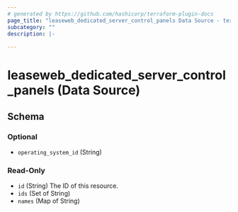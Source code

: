 ```yaml
---
# generated by https://github.com/hashicorp/terraform-plugin-docs
page_title: "leaseweb_dedicated_server_control_panels Data Source - terraform-provider-leaseweb"
subcategory: ""
description: |-
  
---
```


# leaseweb_dedicated_server_control_panels (Data Source)





<!-- schema generated by tfplugindocs -->
## Schema

### Optional

- `operating_system_id` (String)

### Read-Only

- `id` (String) The ID of this resource.
- `ids` (Set of String)
- `names` (Map of String)


